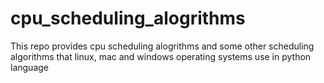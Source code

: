 # cpu_scheduling_alogrithms
This repo provides cpu scheduling alogrithms and some other scheduling algorithms that linux, mac and windows operating systems use in python language
